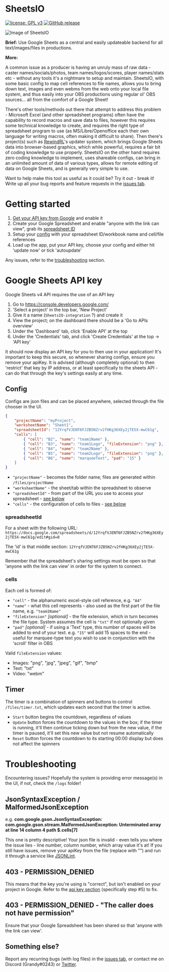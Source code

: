 # SheetsIO
[![license: GPL v3](https://img.shields.io/badge/License-GPL%20v3-blue.svg)](https://www.gnu.org/licenses/gpl-3.0)
[![GitHub release](https://img.shields.io/github/release/GrandyB/SheetsIO.svg)](https://github.com/GrandyB/SheetsIO/releases)

![Image of SheetsIO](https://github.com/GrandyB/SheetsIO/blob/master/.github/ui_screenshot.png)

**Brief:**
Use Google Sheets as a central and easily updateable backend for all text/images/files in productions.

**More:**

A common issue as a producer is having an unruly mass of raw data - caster names/socials/photos, team names/logos/scores, player names/stats etc - without any tools it's a nightmare to setup and maintain. SheetsIO, with some basic config to map cell references to file names, allows you to bring down text, images and even webms from the web onto your local file system, and thus easily into your OBS productions using regular ol' OBS sources... all from the comfort of a Google Sheet!

There's other tools/methods out there that attempt to address this problem - Microsoft Excel (and other spreadsheet programs) often have the capability to record macros and save data to files, however this requires some technical knowledge to create, and requires the right type of spreadsheet program to use (as MS/Libre/Openoffice each their own language for writing macros, often making it difficult to share). Then there's project(s) such as [RewindRL](https://github.com/rewindrl/updater)'s updater system, which brings Google Sheets data into browser-based graphics, which while powerful, requires a fair bit of coding knowledge to use properly. SheetsIO on the other hand requires zero coding knowledge to implement, uses shareable configs, can bring in an unlimited amount of data of various types, allows for remote editing of data on Google Sheets, and is generally very simple to use.

Want to help make this tool as useful as it could be? Try it out - break it! Write up all your bug reports and feature requests in the [issues tab](https://github.com/GrandyB/SheetsIO/issues).

# Getting started

1. [Get your API key from Google](#google-sheets-api-key) and enable it
1. Create your Google Spreadsheet and enable "anyone with the link can view", grab its [spreadsheet ID](#spreadsheetid)
1. Setup your [config](#config) with your spreadsheet ID/workbook name and cell/file references
1. Load up the app, put your API key, choose your config and either hit 'update now' or tick 'autoupdate'

Any issues, refer to the [troubleshooting](#troubleshooting) section.

# Google Sheets API key
Google Sheets v4 API requires the use of an API key 

1. Go to https://console.developers.google.com/
1. 'Select a project' in the top bar, 'New Project'
1. Give it a name (`SheetsIO-integration` ?) and create it
1. View the project; on the dashboard there should be a 'Go to APIs overview'
1. Under the 'Dashboard' tab, click 'Enable API' at the top
1. Under the 'Credentials' tab, and click 'Create Credentials' at the top -> 'API key'

It should now display an API key for you to then use in your application! It's important to keep this secure, so whenever sharing configs, ensure you remove your apiKey.
It is advised (although completely optional) to then 'restrict' that key by IP address, or at least specifically to the sheets API - can do that through the key's settings easily at any time.

## Config

Configs are json files and can be placed anywhere, selected through the file chooser in the UI.

```json
{
	"projectName": "myProject",
	"worksheetName": "Sheet1",
	"spreadsheetId": "12YrqfVJENT6FJZB5NZrv2fHKg36XEy2jTE5X-mwC61g",
	"cells": [
		{ "cell": "B2", "name": "team1Name" },
		{ "cell": "B3", "name": "team1Logo", "fileExtension": "png" },
		{ "cell": "B4", "name": "team2Name" },
		{ "cell": "B5", "name": "team2Logo", "fileExtension": "png" },
		{ "cell": "B6", "name": "marqueeText", "pad": "15" }
	]
}
```

- `"projectName"` - becomes the folder name; files are generated within `/files/projectName`
- `"worksheetName"` - the sheet/tab within the spreadsheet to observe
- `"spreadsheetId"` - from part of the URL you use to access your spreadsheet - [see below](#spreadsheetid)
- `"cells"` - the configuration of cells to files - [see below](#cells)

### spreadsheetId
For a sheet with the following URL:
```https://docs.google.com/spreadsheets/d/12YrqfVJENT6FJZB5NZrv2fHKg36XEy2jTE5X-mwC61g/edit#gid=0```

The 'id' is that middle section:
```12YrqfVJENT6FJZB5NZrv2fHKg36XEy2jTE5X-mwC61g```

Remember that the spreadsheet's sharing settings must be open so that 'anyone with the link can view' in order for the system to connect.

### cells
Each cell is formed of:

- `"cell"` - the alphanumeric excel-style cell reference, e.g. `"A4"`
- `"name"` - what this cell represents - also used as the first part of the file name, e.g. `"team1Name"`
- `"fileExtension"` _[optional]_ - the file extension, which in turn becomes the file type. System assumes the cell is `"txt"` if not optionally given
- `"pad"` _[optional]_ - if using a 'Text' type, this number of spaces will be added to end of your text. e.g. `"15"` will add 15 spaces to the end - useful for marquee-type text you wish to use in conjunction with the 'scroll' filter in OBS

Valid `fileExtension` values:
- Images: "png", "jpg", "jpeg", "gif", "bmp"
- Text: "txt"
- Video: "webm"

## Timer

The timer is a combination of spinners and buttons to control `/files/timer.txt`, which updates each second that the timer is active.

- `Start` button begins the countdown, regardless of values
- `Update` button forces the countdown to the values in the box; if the timer is running, it'll then continue ticking down but from the new value, if the timer is paused, it'll set this new value but not resume automatically
- `Reset` button forces the countdown to its starting 00:00 display but does not affect the spinners

# Troubleshooting
Encountering issues? Hopefully the system is providing error message(s) in the UI, if not, check the `/logs` folder!

## JsonSyntaxException / MalformedJsonException 
e.g. **com.google.gson.JsonSyntaxException: com.google.gson.stream.MalformedJsonException: Unterminated array at line 14 column 4 path $.cells[7]**

This one is pretty descriptive! Your json file is invalid - even tells you where the issue lies - line number, column number, which array value it's at!
If you still have issues, remove your apiKey from the file (replace with "") and run it through a service like [JSONLint](https://jsonlint.com/).

## 403 - PERMISSION_DENIED
This means that the key you're using is "correct", but isn't enabled on your project in Google.
Refer to the [api key section](#google-sheets-api-key) (specifically step #5) to fix.

## 403 - PERMISSION_DENIED - "The caller does not have permission"
Ensure that your Google Spreadsheet has been shared so that 'anyone with the link can view'.

## Something else?
Report any recurring bugs (with log files) in the [issues tab](https://github.com/GrandyB/SheetsIO/issues), or contact me on Discord (Grandy#0243) or [Twitter](https://twitter.com/GrandyB93).